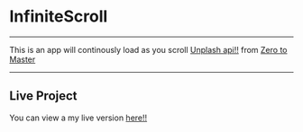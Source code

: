 # InfiniteScroll


***
This is an app will continously load as you scroll [Unplash api!!](https://unsplash.com/developers)
from  [Zero to Master ](https://academy.zerotomastery.io/p/javascript-projects)
*** 
## Live Project

You can view a my live version [here!!](https://bruno0x.github.io/InfiniteScroll/)




